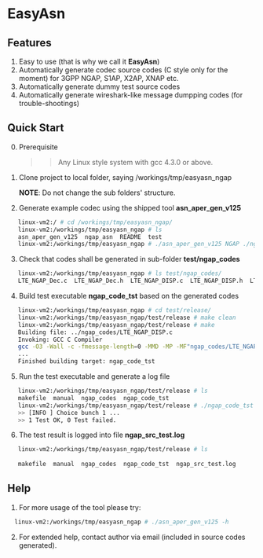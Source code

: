 # EasyAsn

## Features
1. Easy to use (that is why we call it __EasyAsn__)
2. Automatically generate codec source codes (C style only for the moment) for 3GPP NGAP, S1AP, X2AP, XNAP etc.
3. Automatically generate dummy test source codes
4. Automatically generate wireshark-like message dumpping codes (for trouble-shootings)

## Quick Start
0. Prerequisite
   >> Any Linux style system with gcc 4.3.0 or above.
   
1. Clone project to local folder, saying /workings/tmp/easyasn_ngap
  
   __NOTE__: Do not change the sub folders' structure.

2. Generate example codec using the shipped tool __asn_aper_gen_v125__
```Bash
   linux-vm2:/ # cd /workings/tmp/easyasn_ngap/   
   linux-vm2:/workings/tmp/easyasn_ngap # ls   
   asn_aper_gen_v125  ngap_asn  README  test   
   linux-vm2:/workings/tmp/easyasn_ngap # ./asn_aper_gen_v125 NGAP ./ngap_asn/ngap-class-0.8.0.asn ./ngap_asn/ngap-const-0.8.0.asn ./ngap_asn/ngap-main-1.0.0.asn LTE_ ./test/ngap_codes/
   ```

3. Check that codes shall be generated in sub-folder __test/ngap_codes__

```Bash
   linux-vm2:/workings/tmp/easyasn_ngap # ls test/ngap_codes/
   LTE_NGAP_Dec.c  LTE_NGAP_Dec.h  LTE_NGAP_DISP.c  LTE_NGAP_DISP.h  LTE_NGAP_Enc.c  LTE_NGAP_Enc.h  LTE_NGAP_IE.h  LTE_NGAP_TST.c  LTE_NGAP_TST.h
```

4. Build test executable __ngap_code_tst__ based on the generated codes
```Bash 
   linux-vm2:/workings/tmp/easyasn_ngap # cd test/release/   
   linux-vm2:/workings/tmp/easyasn_ngap/test/release # make clean   
   linux-vm2:/workings/tmp/easyasn_ngap/test/release # make
   Building file: ../ngap_codes/LTE_NGAP_DISP.c   
   Invoking: GCC C Compiler   
   gcc -O3 -Wall -c -fmessage-length=0 -MMD -MP -MF"ngap_codes/LTE_NGAP_DISP.d" -MT"ngap_codes/LTE_NGAP_DISP.d" -o "ngap_codes/LTE_NGAP_DISP.o" "../ngap_codes/LTE_NGAP_DISP.c"   
   ...   
   Finished building target: ngap_code_tst
```

5. Run the test executable and generate a log file
```Bash
   linux-vm2:/workings/tmp/easyasn_ngap/test/release # ls   
   makefile  manual  ngap_codes  ngap_code_tst   
   linux-vm2:/workings/tmp/easyasn_ngap/test/release # ./ngap_code_tst    
   >> [INFO ] Choice bunch 1 ...   
   >> 1 Test OK, 0 Test failed.
  ```

6. The test result is logged into file __ngap_src_test.log__
```Bash
   linux-vm2:/workings/tmp/easyasn_ngap/test/release # ls
   
   makefile  manual  ngap_codes  ngap_code_tst  ngap_src_test.log
```

## Help

 1. For more usage of the tool please try:
```Bash
  linux-vm2:/workings/tmp/easyasn_ngap # ./asn_aper_gen_v125 -h
```
 2. For extended help, contact author via email (included in source codes generated).
 
